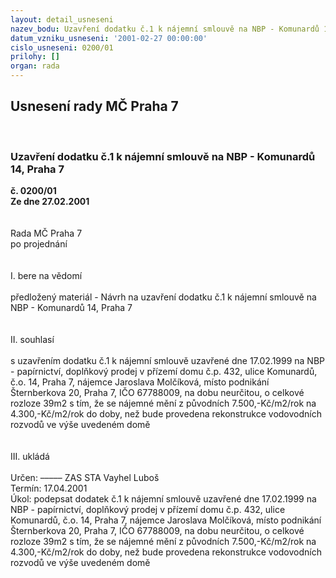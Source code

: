 ```yaml
---
layout: detail_usneseni
nazev_bodu: Uzavření dodatku č.1 k nájemní smlouvě na NBP - Komunardů 14, Praha 7
datum_vzniku_usneseni: '2001-02-27 00:00:00'
cislo_usneseni: 0200/01
prilohy: []
organ: rada
---
```

<div id="ucUsn_pList" class="usn">
	<span><h2>Usnesení rady MČ Praha 7 </h2>
<br></span><div class="standBody">
<span><h3>Uzavření dodatku č.1 k nájemní smlouvě na NBP - Komunardů 14, Praha 7</h3></span><div class="center">
		<strong>č. 0200/01</strong><br>
	</div>
<div class="center">
		<strong>Ze dne 27.02.2001</strong><br><br>
	</div>
<br>Rada MČ Praha 7<br>po projednání<br><br><br>I.	bere na vědomí<br><br> předložený materiál - Návrh na uzavření dodatku č.1 k nájemní smlouvě na NBP - Komunardů 14, Praha 7<br><br><br>II.	souhlasí <br><br>s uzavřením dodatku č.1 k nájemní smlouvě uzavřené dne 17.02.1999 na NBP - papírnictví, doplňkový prodej v přízemí domu č.p. 432, ulice Komunardů, č.o. 14, Praha 7, nájemce Jaroslava Molčíková, místo podnikání Šternberkova 20, Praha 7, IČO 67788009, na dobu neurčitou, o celkové rozloze 39m2 s tím, že se nájemné mění z původních 7.500,-Kč/m2/rok na 4.300,-Kč/m2/rok do doby, než bude provedena rekonstrukce vodovodních rozvodů ve výše uvedeném domě<br><br><br>III.	ukládá <br><br> Určen:	–––––	ZAS STA Vayhel Luboš<br>Termín: 17.04.2001<br>Úkol:	podepsat dodatek č.1 k nájemní smlouvě uzavřené dne 17.02.1999 na NBP - papírnictví, doplňkový prodej v přízemí domu č.p. 432, ulice Komunardů, č.o. 14, Praha 7, nájemce Jaroslava Molčíková, místo podnikání Šternberkova 20, Praha 7, IČO 67788009, na dobu neurčitou, o celkové rozloze 39m2 s tím, že se nájemné mění z původních 7.500,-Kč/m2/rok na 4.300,-Kč/m2/rok do doby, než bude provedena rekonstrukce vodovodních rozvodů ve výše uvedeném domě<br> <br><br><br><br> <br>
</div>
</div>